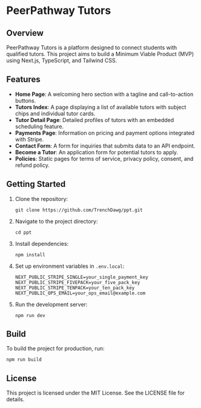 # PeerPathway Tutors

## Overview
PeerPathway Tutors is a platform designed to connect students with qualified tutors. This project aims to build a Minimum Viable Product (MVP) using Next.js, TypeScript, and Tailwind CSS.

## Features
- **Home Page**: A welcoming hero section with a tagline and call-to-action buttons.
- **Tutors Index**: A page displaying a list of available tutors with subject chips and individual tutor cards.
- **Tutor Detail Page**: Detailed profiles of tutors with an embedded scheduling feature.
- **Payments Page**: Information on pricing and payment options integrated with Stripe.
- **Contact Form**: A form for inquiries that submits data to an API endpoint.
- **Become a Tutor**: An application form for potential tutors to apply.
- **Policies**: Static pages for terms of service, privacy policy, consent, and refund policy.

## Getting Started
1. Clone the repository:
   ```
   git clone https://github.com/TrenchDawg/ppt.git
   ```
2. Navigate to the project directory:
   ```
   cd ppt
   ```
3. Install dependencies:
   ```
   npm install
   ```
4. Set up environment variables in `.env.local`:
   ```
   NEXT_PUBLIC_STRIPE_SINGLE=your_single_payment_key
   NEXT_PUBLIC_STRIPE_FIVEPACK=your_five_pack_key
   NEXT_PUBLIC_STRIPE_TENPACK=your_ten_pack_key
   NEXT_PUBLIC_OPS_EMAIL=your_ops_email@example.com
   ```
5. Run the development server:
   ```
   npm run dev
   ```

## Build
To build the project for production, run:
```
npm run build
```

## License
This project is licensed under the MIT License. See the LICENSE file for details.